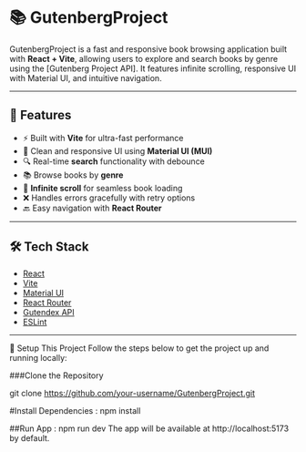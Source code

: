 # 📚 GutenbergProject

GutenbergProject is a fast and responsive book browsing application built with **React + Vite**, allowing users to explore and search books by genre using the [Gutenberg Project API]. It features infinite scrolling, responsive UI with Material UI, and intuitive navigation.

---

## 🚀 Features

- ⚡️ Built with **Vite** for ultra-fast performance
- 🎨 Clean and responsive UI using **Material UI (MUI)**
- 🔍 Real-time **search** functionality with debounce
- 📚 Browse books by **genre**
- 🔄 **Infinite scroll** for seamless book loading
- ❌ Handles errors gracefully with retry options
- 🔙 Easy navigation with **React Router**

---

## 🛠 Tech Stack

- [React](https://reactjs.org/)
- [Vite](https://vitejs.dev/)
- [Material UI](https://mui.com/)
- [React Router](https://reactrouter.com/)
- [Gutendex API](https://gutendex.com/)
- [ESLint](https://eslint.org/)

------------------------------------------------------------------------------------------------------------------

🚀 Setup This Project
Follow the steps below to get the project up and running locally:

###Clone the Repository

git clone https://github.com/your-username/GutenbergProject.git

#Install Dependencies : 
npm install

##Run App :
npm run dev
The app will be available at http://localhost:5173 by default.









